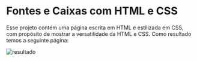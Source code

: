 # Fontes e Caixas com HTML e CSS

Esse projeto contém uma página escrita em HTML e estilizada em CSS, com propósito de mostrar a versatilidade da HTML e CSS. Como resultado temos a seguinte página:

![resultado](https://github.com/JemanueI/Listas-e-Caixas/resultado.png)
